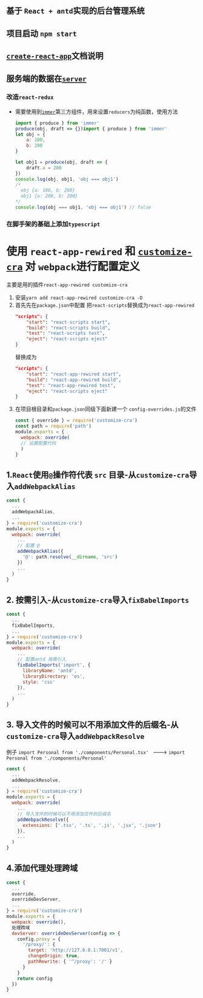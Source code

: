 ## 基于 `React + antd`实现的后台管理系统

## 项目启动 `npm start`

## [`create-react-app`](https://www.html.cn/create-react-app/docs/getting-started/)文档说明

## 服务端的数据在[`server`](https://github.com/liuzhao2580/React-Antd-Admin-Service)

### 改造`react-redux`

- 需要使用到[`immer`](https://github.com/immerjs/immer)第三方组件，用来设置`reducers`为纯函数，使用方法

  ```javascript
  import { produce } from 'immer'
  produce(obj, draft => {})import { produce } from 'immer'
  let obj = {
      a: 100,
      b: 200
  }

  let obj1 = produce(obj, draft => {
      draft.a = 200
  })
  console.log(obj, obj1, 'obj === obj1')
  /*
  	obj {a: 100, b: 200}
  	obj1 {a: 200, b: 200}
  */
  console.log(obj === obj1, 'obj === obj1') // false
  ```

### 在脚手架的基础上添加`typescript`

# 使用 `react-app-rewired` 和 [`customize-cra`](https://github.com/arackaf/customize-cra) 对 `webpack`进行配置定义

主要是用的插件`react-app-rewired customize-cra`

1. 安装`yarn add react-app-rewired customize-cra -D`
2. 首先先在`package.json`中配置 把`react-scripts`替换成为`react-app-rewired`
   ```json
   "scripts": {
       "start": "react-scripts start",
       "build": "react-scripts build",
       "test": "react-scripts test",
       "eject": "react-scripts eject"
   }
   ```
   替换成为
   ```json
   "scripts": {
       "start": "react-app-rewired start",
       "build": "react-app-rewired build",
       "test": "react-app-rewired test",
       "eject": "react-scripts eject"
   }
   ```
3. 在项目根目录和`package.json`同级下面新建一个 `config-overrides.js`的文件
   ```js
   const { override } = require('customize-cra')
   const path = require('path')
   module.exports = {
     webpack: override(
     // 设置配置代码
     )
   }
   ```

## 1.`React`使用`@`操作符代表 `src` 目录-从`customize-cra`导入`addWebpackAlias`

```js
const {
  ...
  addWebpackAlias,
  ...
} = require('customize-cra')
module.exports = {
  webpack: override(
    ...
  	// 配置 @
    addWebpackAlias({
      '@': path.resolve(__dirname, 'src')
    })
    ...
  )
}
```

## 2. 按需引入-从`customize-cra`导入`fixBabelImports`

```js
const {
  ...
  fixBabelImports,
  ...
} = require('customize-cra')
module.exports = {
  webpack: override(
    ...
  	// 配置antd 按需引入
    fixBabelImports('import', {
      libraryName: 'antd',
      libraryDirectory: 'es',
      style: 'css'
    }),
    ...
  )
}
```

## 3. 导入文件的时候可以不用添加文件的后缀名-从`customize-cra`导入`addWebpackResolve`

例子 `import Personal from './components/Personal.tsx' ` ---> `import Personal from './components/Personal'`

```js
const {
  ...
  addWebpackResolve,
  ...
} = require('customize-cra')
module.exports = {
  webpack: override(
    ...
  	// 导入文件的时候可以不用添加文件的后缀名
    addWebpackResolve({
      extensions: ['.tsx', '.ts', '.js', '.jsx', '.json']
    }),
    ...
  )
}
```

## 4.添加代理处理跨域

```js
const {
  ...
  override,
  overrideDevServer,
  ...
} = require('customize-cra')
module.exports = {
  webpack: override(),
  处理跨域
  devServer: overrideDevServer(config => {
    config.proxy = {
      '/proxy/': {
        target: 'http://127.0.0.1:7001/v1',
        changeOrigin: true,
        pathRewrite: { '^/proxy': '/' }
      }
    }
    return config
  })
}
```

